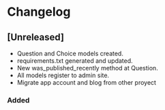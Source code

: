 # Changelog

## [Unreleased]

- Question and Choice models created.
- requirements.txt generated and updated.
- New was_published_recently method at Question.
- All models register to admin site.
- Migrate app account and blog from other proyect

### Added
